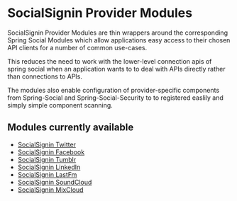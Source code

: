 SocialSignin Provider Modules
=============================

SocialSignin Provider Modules are thin wrappers around the corresponding Spring Social Modules which allow
applications easy access to their chosen API clients for a number of common use-cases. 

This reduces the need to work with the lower-level connection apis of spring social when an 
application wants to to deal with APIs directly rather than connections to APIs. 

The modules also enable configuration of provider-specific components from Spring-Social and Spring-Social-Security
to to registered easlily and simply simple component scanning.

Modules currently available
---------------------------

* <a href="https://github.com/socialsignin/socialsignin-twitter" >SocialSignin Twitter</a>
* <a href="https://github.com/socialsignin/socialsignin-facebook" >SocialSignin Facebook</a>
* <a href="https://github.com/socialsignin/socialsignin-tumblr" >SocialSignin Tumblr</a>
* <a href="https://github.com/socialsignin/socialsignin-linkedin" >SocialSignin LinkedIn</a>
* <a href="https://github.com/socialsignin/socialsignin-lastfm" >SocialSignin LastFm</a>
* <a href="https://github.com/socialsignin/socialsignin-soundcloud" >SocialSignin SoundCloud</a>
* <a href="https://github.com/socialsignin/socialsignin-mixcloud" >SocialSignin MixCloud</a>
